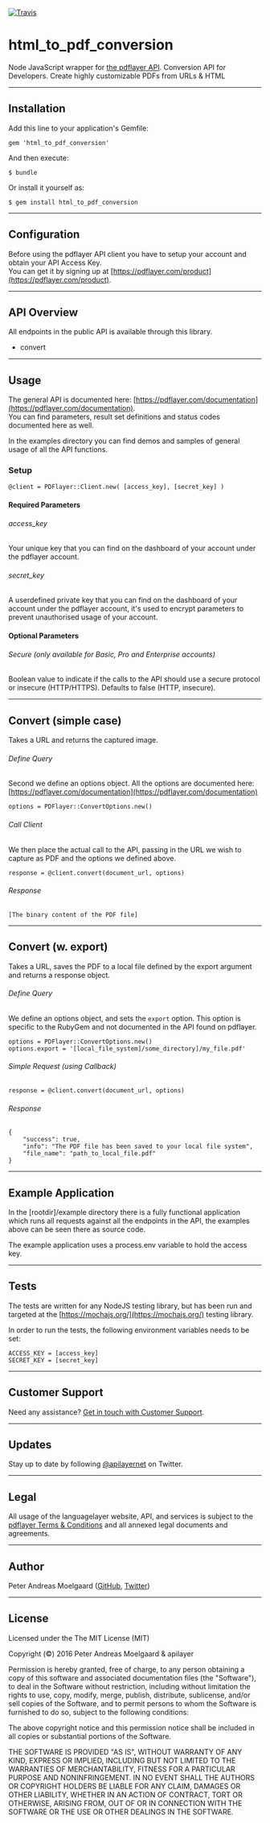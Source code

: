 [![Travis](https://travis-ci.org/pmoelgaard/html_to_pdf_conversion.svg)](Travis)

# html_to_pdf_conversion
Node JavaScript wrapper for [the pdflayer API](https://pdflayer.com/).
Conversion API for Developers. Create highly customizable PDFs from URLs & HTML

---

## Installation

Add this line to your application's Gemfile:

```
gem 'html_to_pdf_conversion'

```

And then execute:

```
$ bundle

```

Or install it yourself as:

```
$ gem install html_to_pdf_conversion

```

---

## Configuration

Before using the pdflayer API client you have to setup your account and obtain your API Access Key.  
You can get it by signing up at [https://pdflayer.com/product](https://pdflayer.com/product).

---

## API Overview
All endpoints in the public API is available through this library.

- convert

---

## Usage

The general API is documented here: [https://pdflayer.com/documentation](https://pdflayer.com/documentation).  
You can find parameters, result set definitions and status codes documented here as well.

In the examples directory you can find demos and samples of general usage of all the API functions.

### Setup

```
@client = PDFlayer::Client.new( [access_key], [secret_key] )

```

#### Required Parameters

###### access_key
Your unique key that you can find on the dashboard of your account under the pdflayer account.

###### secret_key
A userdefined private key that you can find on the dashboard of your account under the pdflayer account, it's used to encrypt parameters to prevent unauthorised usage of your account.

#### Optional Parameters

###### Secure (only available for Basic, Pro and Enterprise accounts)
Boolean value to indicate if the calls to the API should use a secure protocol or insecure (HTTP/HTTPS). Defaults to false (HTTP, insecure).

---

## Convert (simple case)
Takes a URL and returns the captured image.

###### Define Query
Second we define an options object.
All the options are documented here: [https://pdflayer.com/documentation](https://pdflayer.com/documentation)

```
options = PDFlayer::ConvertOptions.new()

```

###### Call Client
We then place the actual call to the API, passing in the URL we wish to capture as PDF and the options we defined above.

```
response = @client.convert(document_url, options)

``` 

###### Response

```
[The binary content of the PDF file]

```

---

## Convert (w. export)
Takes a URL, saves the PDF to a local file defined by the export argument and returns a response object.

###### Define Query

We define an options object, and sets the ```export``` option.
This option is specific to the RubyGem and not documented in the API found on pdflayer.

```
options = PDFlayer::ConvertOptions.new()
options.export = '[local_file_system]/some_directory]/my_file.pdf'

```

###### Simple Request (using Callback)

```
response = @client.convert(document_url, options)

```

###### Response
```
{
	"success": true,
    "info": "The PDF file has been saved to your local file system",
    "file_name": "path_to_local_file.pdf"
}
```

---

## Example Application

In the [rootdir]/example directory there is a fully functional application which runs all requests against all the endpoints in the API, the examples above can be seen there as source code.

The example application uses a process.env variable to hold the access key.

---

## Tests

The tests are written for any NodeJS testing library, but has been run and targeted at the [https://mochajs.org/](https://mochajs.org/) testing library.

In order to run the tests, the following environment variables needs to be set:

```
ACCESS_KEY = [access_key]
SECRET_KEY = [secret_key]
```


---

## Customer Support

Need any assistance? [Get in touch with Customer Support](mailto:support@apilayer.net?subject=%pdflayer%5D).

---

## Updates
Stay up to date by following [@apilayernet](https://twitter.com/apilayernet) on Twitter.

---

## Legal

All usage of the languagelayer website, API, and services is subject to the [pdflayer Terms & Conditions](https://pdflayer.com/terms) and all annexed legal documents and agreements.

---

## Author
Peter Andreas Moelgaard ([GitHub](https://github.com/pmoelgaard), [Twitter](https://twitter.com/petermoelgaard))

---

## License
Licensed under the The MIT License (MIT)

Copyright (&copy;) 2016 Peter Andreas Moelgaard & apilayer

Permission is hereby granted, free of charge, to any person obtaining a copy of this software and associated documentation files (the "Software"), to deal in the Software without restriction, including without limitation the rights to use, copy, modify, merge, publish, distribute, sublicense, and/or sell copies of the Software, and to permit persons to whom the Software is furnished to do so, subject to the following conditions:

The above copyright notice and this permission notice shall be included in all copies or substantial portions of the Software.

THE SOFTWARE IS PROVIDED "AS IS", WITHOUT WARRANTY OF ANY KIND, EXPRESS OR IMPLIED, INCLUDING BUT NOT LIMITED TO THE WARRANTIES OF MERCHANTABILITY, FITNESS FOR A PARTICULAR PURPOSE AND NONINFRINGEMENT. IN NO EVENT SHALL THE AUTHORS OR COPYRIGHT HOLDERS BE LIABLE FOR ANY CLAIM, DAMAGES OR OTHER LIABILITY, WHETHER IN AN ACTION OF CONTRACT, TORT OR OTHERWISE, ARISING FROM, OUT OF OR IN CONNECTION WITH THE SOFTWARE OR THE USE OR OTHER DEALINGS IN THE SOFTWARE.

